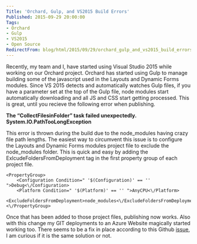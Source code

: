 ```yaml
---
Title: 'Orchard, Gulp, and VS2015 Build Errors'
Published: 2015-09-29 20:00:00
Tags:
- Orchard
- Gulp
- VS2015
- Open Source
RedirectFrom: blog/html/2015/09/29/orchard_gulp_and_vs2015_build_errors
---
```


Recently, my team and I, have started using Visual Studio 2015 while working on our Orchard project. Orchard has started using Gulp to manage building some of the javascript used in the Layouts and Dynamic Forms modules. Since VS 2015 detects and automatically watches Gulp files, if you have a parameter set at the top of the Gulp file, node modules start automatically downloading and all JS
and CSS start getting processed. This is great, until you recieve the following error when publishing.

**The “CollectFilesinFolder” task failed unexpectedly. System.IO.PathTooLongException**

This error is thrown during the build due to the node\_modules having crazy file path lengths. The easiest way to circumvent this issue is to configure the Layouts and Dynamic Forms modules project file to exclude the node\_modules folder.  This is quick and easy by adding the ExlcudeFoldersFromDeployment tag in the first property group of each project file.

```
<PropertyGroup>
    <Configuration Condition=" '$(Configuration)' == '' ">Debug<\/Configuration>
    <Platform Condition=" '$(Platform)' == '' ">AnyCPU<\/Platform>
    <ExcludeFoldersFromDeployment>node_modules<\/ExcludeFoldersFromDeployment>
<\/PropertyGroup>
```

Once that has been added to those project files, publishing now works. Also with this change my GIT deployments to an Azure Website magically started working too. There seems to be a fix in place according to this Github [issue](https://github.com/OrchardCMS/Orchard/issues/5649), I am curious if it is the same solution or not.